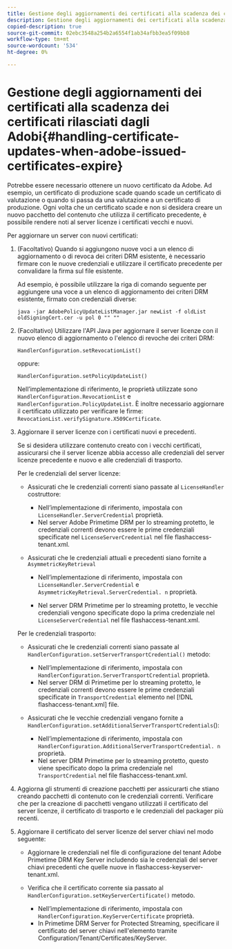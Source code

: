 ```yaml
---
title: Gestione degli aggiornamenti dei certificati alla scadenza dei certificati rilasciati dagli Adobi
description: Gestione degli aggiornamenti dei certificati alla scadenza dei certificati rilasciati dagli Adobi
copied-description: true
source-git-commit: 02ebc3548a254b2a6554f1ab34afbb3ea5f09bb8
workflow-type: tm+mt
source-wordcount: '534'
ht-degree: 0%

---
```


# Gestione degli aggiornamenti dei certificati alla scadenza dei certificati rilasciati dagli Adobi{#handling-certificate-updates-when-adobe-issued-certificates-expire}

Potrebbe essere necessario ottenere un nuovo certificato da Adobe. Ad esempio, un certificato di produzione scade quando scade un certificato di valutazione o quando si passa da una valutazione a un certificato di produzione. Ogni volta che un certificato scade e non si desidera creare un nuovo pacchetto del contenuto che utilizza il certificato precedente, è possibile rendere noti al server licenze i certificati vecchi e nuovi.

Per aggiornare un server con nuovi certificati:

1. (Facoltativo) Quando si aggiungono nuove voci a un elenco di aggiornamento o di revoca dei criteri DRM esistente, è necessario firmare con le nuove credenziali e utilizzare il certificato precedente per convalidare la firma sul file esistente.

   Ad esempio, è possibile utilizzare la riga di comando seguente per aggiungere una voce a un elenco di aggiornamento dei criteri DRM esistente, firmato con credenziali diverse:

   ```
   java -jar AdobePolicyUpdateListManager.jar newList -f oldList oldSigningCert.cer -u pol 0 "" ""
   ```

1. (Facoltativo) Utilizzare l&#39;API Java per aggiornare il server licenze con il nuovo elenco di aggiornamento o l&#39;elenco di revoche dei criteri DRM:

   ```
   HandlerConfiguration.setRevocationList() 
   ```

   oppure:

   ```
   HandlerConfiguration.setPolicyUpdateList()
   ```

   Nell’implementazione di riferimento, le proprietà utilizzate sono `HandlerConfiguration.RevocationList` e `HandlerConfiguration.PolicyUpdateList`. È inoltre necessario aggiornare il certificato utilizzato per verificare le firme: `RevocationList.verifySignature.X509Certificate`.

1. Aggiornare il server licenze con i certificati nuovi e precedenti.

   Se si desidera utilizzare contenuto creato con i vecchi certificati, assicurarsi che il server licenze abbia accesso alle credenziali del server licenze precedente e nuovo e alle credenziali di trasporto.

   Per le credenziali del server licenze:

   * Assicurati che le credenziali correnti siano passate al `LicenseHandler` costruttore:

      * Nell’implementazione di riferimento, impostala con `LicenseHandler.ServerCredential` proprietà.
      * Nel server Adobe Primetime DRM per lo streaming protetto, le credenziali correnti devono essere le prime credenziali specificate nel `LicenseServerCredential` nel file flashaccess-tenant.xml.

   * Assicurati che le credenziali attuali e precedenti siano fornite a `AsymmetricKeyRetrieval`

      * Nell’implementazione di riferimento, impostala con `LicenseHandler.ServerCredential` e `AsymmetricKeyRetrieval.ServerCredential. n` proprietà.

      * Nel server DRM Primetime per lo streaming protetto, le vecchie credenziali vengono specificate dopo la prima credenziale nel `LicenseServerCredential` nel file flashaccess-tenant.xml.

   Per le credenziali trasporto:

   * Assicurati che le credenziali correnti siano passate al `HandlerConfiguration.setServerTransportCredential()` metodo:

      * Nell’implementazione di riferimento, impostala con `HandlerConfiguration.ServerTransportCredential` proprietà.
      * Nel server DRM di Primetime per lo streaming protetto, le credenziali correnti devono essere le prime credenziali specificate in `TransportCredential` elemento nel [!DNL flashaccess-tenant.xml] file.

   * Assicurati che le vecchie credenziali vengano fornite a `HandlerConfiguration.setAdditionalServerTransportCredentials`():

      * Nell’implementazione di riferimento, impostala con `HandlerConfiguration.AdditionalServerTransportCredential. n` proprietà.
      * Nel server DRM Primetime per lo streaming protetto, questo viene specificato dopo la prima credenziale nel `TransportCredential` nel file flashaccess-tenant.xml.

1. Aggiorna gli strumenti di creazione pacchetti per assicurarti che stiano creando pacchetti di contenuto con le credenziali correnti. Verificare che per la creazione di pacchetti vengano utilizzati il certificato del server licenze, il certificato di trasporto e le credenziali del packager più recenti.
1. Aggiornare il certificato del server licenze del server chiavi nel modo seguente:

   * Aggiornare le credenziali nel file di configurazione del tenant Adobe Primetime DRM Key Server includendo sia le credenziali del server chiavi precedenti che quelle nuove in flashaccess-keyserver-tenant.xml.
   * Verifica che il certificato corrente sia passato al `HandlerConfiguration.setKeyServerCertificate()` metodo.

      * Nell’implementazione di riferimento, impostala con `HandlerConfiguration.KeyServerCertificate` proprietà.
      * In Primetime DRM Server for Protected Streaming, specificare il certificato del server chiavi nell&#39;elemento tramite Configuration/Tenant/Certificates/KeyServer.
